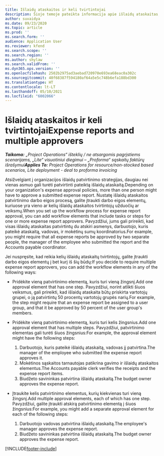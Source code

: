 ```yaml
---
title: Išlaidų ataskaitos ir keli tvirtintojai
description: Šioje temoje pateikta informacija apie išlaidų ataskaitas, kurias patvirtinti reikalauja daugiau nei vienas asmuo.
author: suvaidya
ms.date: 09/23/2020
ms.topic: article
ms.prod: ''
ms.search.form: ''
audience: Application User
ms.reviewer: kfend
ms.search.scope: ''
ms.search.region: ''
ms.author: shylaw
ms.search.validFrom: ''
ms.dyn365.ops.version: ''
ms.openlocfilehash: 2502b2975ad3aebad720970e693ea68eac0a302c
ms.sourcegitcommit: 40f68387f594180af64a5e5c748b6efa188bd300
ms.translationtype: HT
ms.contentlocale: lt-LT
ms.lasthandoff: 05/10/2021
ms.locfileid: "6002066"
---
```

# <a name="expense-reports-and-multiple-approvers"></a><span data-ttu-id="0592b-103">Išlaidų ataskaitos ir keli tvirtintojai</span><span class="sxs-lookup"><span data-stu-id="0592b-103">Expense reports and multiple approvers</span></span>

<span data-ttu-id="0592b-104">_**Taikoma:** „Project Operations“ išteklių / ne atsargomis pagrįstiems scenarijams, „Lite“ visuotiniui diegimui – „Proforma“ sąskaitų faktūrų išrašymui_</span><span class="sxs-lookup"><span data-stu-id="0592b-104">_**Applies To:** Project Operations for resource/non-stocked based scenarios, Lite deployment - deal to proforma invoicing_</span></span>

<span data-ttu-id="0592b-105">Atsižvelgiant į organizacijos išlaidų patvirtinimo strategijas, daugiau nei vienas asmuo gali turėti patvirtinti pateiktą išlaidų ataskaitą.</span><span class="sxs-lookup"><span data-stu-id="0592b-105">Depending on your organization's expense approval policies, more than one person might have to approve a submitted expense report.</span></span> <span data-ttu-id="0592b-106">Nustatę išlaidų ataskaitos patvirtinimo darbo eigos procesą, galite įtraukti darbo eigos elementų, kuriuose yra vieno ar kelių išlaidų ataskaitos tvirtintojų užduočių ar veiksmų.</span><span class="sxs-lookup"><span data-stu-id="0592b-106">When you set up the workflow process for expense report approval, you can add workflow elements that include tasks or steps for one or more expense report approvers.</span></span> <span data-ttu-id="0592b-107">Pavyzdžiui, jums gali prireikti, kad visas išlaidų ataskaitas patvirtintų du atskiri asmenys, darbuotojo, kuris pateikė ataskaitą, vadovas, ir mokėtinų sumų koordinatorius.</span><span class="sxs-lookup"><span data-stu-id="0592b-107">For example, you might require that all expense reports be approved by two separate people, the manager of the employee who submitted the report and the Accounts payable coordinator.</span></span>

<span data-ttu-id="0592b-108">Jei nuspręsite, kad reikia kelių išlaidų ataskaitų tvirtintojų, galite įtraukti darbo eigos elementų į bet kurį iš šių būdų:</span><span class="sxs-lookup"><span data-stu-id="0592b-108">If you decide to require multiple expense report approvers, you can add the workflow elements in any of the following ways:</span></span>

- <span data-ttu-id="0592b-109">Pridėkite vieną patvirtinimo elementą, kuris turi vieną žingsnį.</span><span class="sxs-lookup"><span data-stu-id="0592b-109">Add one approval element that has one step.</span></span> <span data-ttu-id="0592b-110">Pavyzdžiui, norint atlikti šiuos veiksmus, gali prireikti, kad išlaidų ataskaita būtų priskirta vartotojų grupei, o ją patvirtintų 50 procentų vartotojų grupės narių.</span><span class="sxs-lookup"><span data-stu-id="0592b-110">For example, the step might require that an expense report be assigned to a user group, and that it be approved by 50 percent of the user group's members.</span></span>
- <span data-ttu-id="0592b-111">Pridėkite vieną patvirtinimo elementą, kuris turi kelis žingsnius.</span><span class="sxs-lookup"><span data-stu-id="0592b-111">Add one approval element that has multiple steps.</span></span> <span data-ttu-id="0592b-112">Pavyzdžiui, patvirtinimo elementas gali turėti šiuos žingsnius:</span><span class="sxs-lookup"><span data-stu-id="0592b-112">For example, the approval element might have the following steps:</span></span>

    1. <span data-ttu-id="0592b-113">Darbuotojo, kuris pateikė išlaidų ataskaitą, vadovas jį patvirtina.</span><span class="sxs-lookup"><span data-stu-id="0592b-113">The manager of the employee who submitted the expense report approves it.</span></span>
    2. <span data-ttu-id="0592b-114">Mokėtinos sąskaitos tarnautojas patikrina gavimo ir išlaidų ataskaitos elementus.</span><span class="sxs-lookup"><span data-stu-id="0592b-114">The Accounts payable clerk verifies the receipts and the expense report items.</span></span>
    3. <span data-ttu-id="0592b-115">Biudžeto savininkas patvirtina išlaidų ataskaitą.</span><span class="sxs-lookup"><span data-stu-id="0592b-115">The budget owner approves the expense report.</span></span>

- <span data-ttu-id="0592b-116">Įtraukite kelis patvirtinimo elementus, kurių kiekvienas turi vieną žingsnį.</span><span class="sxs-lookup"><span data-stu-id="0592b-116">Add multiple approval elements, each of which has one step.</span></span> <span data-ttu-id="0592b-117">Pavyzdžiui, galite įtraukti atskirą patvirtinimo elementą į šiuos žingsnius:</span><span class="sxs-lookup"><span data-stu-id="0592b-117">For example, you might add a separate approval element for each of the following steps:</span></span>

    1. <span data-ttu-id="0592b-118">Darbuotojo vadovas patvirtina išlaidų ataskaitą.</span><span class="sxs-lookup"><span data-stu-id="0592b-118">The employee's manager approves the expense report.</span></span>
    2. <span data-ttu-id="0592b-119">Biudžeto savininkas patvirtina išlaidų ataskaitą.</span><span class="sxs-lookup"><span data-stu-id="0592b-119">The budget owner approves the expense report.</span></span>


[!INCLUDE[footer-include](../includes/footer-banner.md)]